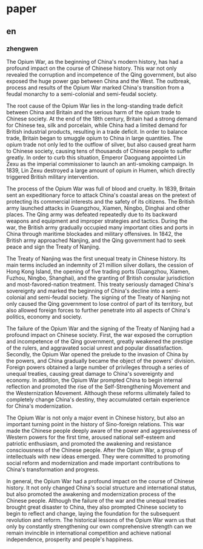 # paper

## en

### zhengwen

The Opium War, as the beginning of China's modern history, has had a profound impact on the course of Chinese history. This war not only revealed the corruption and incompetence of the Qing government, but also exposed the huge power gap between China and the West. The outbreak, process and results of the Opium War marked China's transition from a feudal monarchy to a semi-colonial and semi-feudal society.

The root cause of the Opium War lies in the long-standing trade deficit between China and Britain and the serious harm of the opium trade to Chinese society. At the end of the 18th century, Britain had a strong demand for Chinese tea, silk and porcelain, while China had a limited demand for British industrial products, resulting in a trade deficit. In order to balance trade, Britain began to smuggle opium to China in large quantities. The opium trade not only led to the outflow of silver, but also caused great harm to Chinese society, causing tens of thousands of Chinese people to suffer greatly. In order to curb this situation, Emperor Daoguang appointed Lin Zexu as the imperial commissioner to launch an anti-smoking campaign. In 1839, Lin Zexu destroyed a large amount of opium in Humen, which directly triggered British military intervention.

The process of the Opium War was full of blood and cruelty. In 1839, Britain sent an expeditionary force to attack China's coastal areas on the pretext of protecting its commercial interests and the safety of its citizens. The British army launched attacks in Guangzhou, Xiamen, Ningbo, Dinghai and other places. The Qing army was defeated repeatedly due to its backward weapons and equipment and improper strategies and tactics. During the war, the British army gradually occupied many important cities and ports in China through maritime blockades and military offensives. In 1842, the British army approached Nanjing, and the Qing government had to seek peace and sign the Treaty of Nanjing.

The Treaty of Nanjing was the first unequal treaty in Chinese history. Its main terms included an indemnity of 21 million silver dollars, the cession of Hong Kong Island, the opening of five trading ports (Guangzhou, Xiamen, Fuzhou, Ningbo, Shanghai), and the granting of British consular jurisdiction and most-favored-nation treatment. This treaty seriously damaged China's sovereignty and marked the beginning of China's decline into a semi-colonial and semi-feudal society. The signing of the Treaty of Nanjing not only caused the Qing government to lose control of part of its territory, but also allowed foreign forces to further penetrate into all aspects of China's politics, economy and society.

The failure of the Opium War and the signing of the Treaty of Nanjing had a profound impact on Chinese society. First, the war exposed the corruption and incompetence of the Qing government, greatly weakened the prestige of the rulers, and aggravated social unrest and popular dissatisfaction. Secondly, the Opium War opened the prelude to the invasion of China by the powers, and China gradually became the object of the powers' division. Foreign powers obtained a large number of privileges through a series of unequal treaties, causing great damage to China's sovereignty and economy. In addition, the Opium War prompted China to begin internal reflection and promoted the rise of the Self-Strengthening Movement and the Westernization Movement. Although these reforms ultimately failed to completely change China's destiny, they accumulated certain experience for China's modernization.

The Opium War is not only a major event in Chinese history, but also an important turning point in the history of Sino-foreign relations. This war made the Chinese people deeply aware of the power and aggressiveness of Western powers for the first time, aroused national self-esteem and patriotic enthusiasm, and promoted the awakening and resistance consciousness of the Chinese people. After the Opium War, a group of intellectuals with new ideas emerged. They were committed to promoting social reform and modernization and made important contributions to China's transformation and progress.

In general, the Opium War had a profound impact on the course of Chinese history. It not only changed China's social structure and international status, but also promoted the awakening and modernization process of the Chinese people. Although the failure of the war and the unequal treaties brought great disaster to China, they also prompted Chinese society to begin to reflect and change, laying the foundation for the subsequent revolution and reform. The historical lessons of the Opium War warn us that only by constantly strengthening our own comprehensive strength can we remain invincible in international competition and achieve national independence, prosperity and people's happiness.
